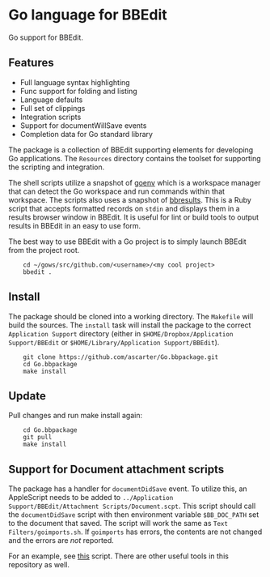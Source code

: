 Go language for BBEdit
=======================

Go support for BBEdit.

Features
--------

* Full language syntax highlighting
* Func support for folding and listing
* Language defaults
* Full set of clippings
* Integration scripts
* Support for documentWillSave events
* Completion data for Go standard library

The package is a collection of BBEdit supporting elements for developing Go applications. The `Resources` directory contains the toolset for supporting the scripting and integration.

The shell scripts utilize a snapshot of [goenv](https://github.com/ascarter/goenv) which is a workspace manager that can detect the Go workspace and run commands within that workspace. The scripts also uses a snapshot of [bbresults](https://github.com/ascarter/dotfiles/blob/master/src/bin/bbresults). This is a Ruby script that accepts formatted records on `stdin` and displays them in a results browser window in BBEdit. It is useful for lint or build tools to output results in BBEdit in an easy to use form.

The best way to use BBEdit with a Go project is to simply launch BBEdit from the project root.

        cd ~/gows/src/github.com/<username>/<my cool project>
        bbedit .

## Install

The package should be cloned into a working directory. The `Makefile` will build the sources. The `install` task will install the package to the correct `Application Support` directory (either in `$HOME/Dropbox/Application Support/BBEdit` or `$HOME/Library/Application Support/BBEdit`).

        git clone https://github.com/ascarter/Go.bbpackage.git
        cd Go.bbpackage
        make install

## Update

Pull changes and run make install again:

        cd Go.bbpackage
        git pull
        make install

## Support for Document attachment scripts

The package has a handler for `documentDidSave` event. To utilize this, an AppleScript needs to be added to `../Application Support/BBEdit/Attachment Scripts/Document.scpt`. This script should call the `documentDidSave` script with then environment variable `$BB_DOC_PATH` set to the document that saved. The script will work the same as `Text Filters/goimports.sh`. If `goimports` has errors, the contents are not changed and the errors are *not* reported.

For an example, see [this](https://github.com/ascarter/BBEditSupport/blob/master/Attachment%20Scripts/Document.applescript) script. There are other useful tools in this repository as well.

